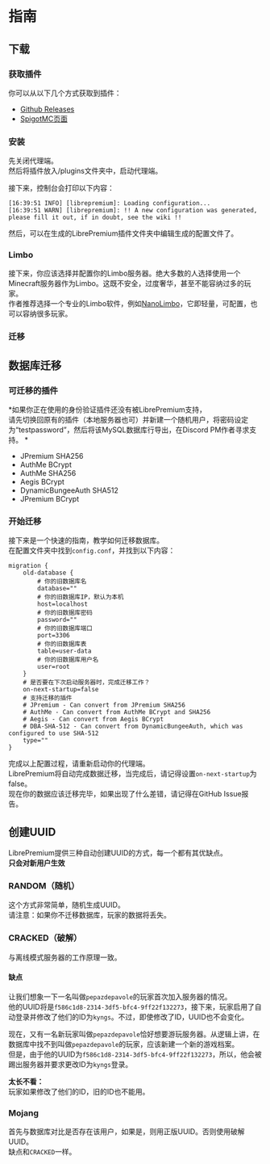 # 指南
## 下载
### 获取插件
你可以从以下几个方式获取到插件：  
- [Github Releases](https://github.com/kyngs/LibrePremium/releases)  
- [SpigotMC页面](https://www.spigotmc.org/resources/librepremium-bungee-velocity.101040/)  
### 安装
先关闭代理端。    
然后将插件放入/plugins文件夹中，启动代理端。
  
接下来，控制台会打印以下内容：  
```  
[16:39:51 INFO] [librepremium]: Loading configuration...
[16:39:51 WARN] [librepremium]: !! A new configuration was generated, please fill it out, if in doubt, see the wiki !!
```  
然后，可以在生成的LibrePremium插件文件夹中编辑生成的配置文件了。
  
### Limbo 
接下来，你应该选择并配置你的Limbo服务器。绝大多数的人选择使用一个Minecraft服务器作为Limbo。这既不安全，过度奢华，甚至不能容纳过多的玩家。    
作者推荐选择一个专业的Limbo软件，例如[NanoLimbo](https://www.spigotmc.org/resources/nanolimbo-1-8-1-18.86198/)，它即轻量，可配置，也可以容纳很多玩家。  

### 迁移


## 数据库迁移
### 可迁移的插件
*如果你正在使用的身份验证插件还没有被LibrePremium支持，  
请先切换回原有的插件（本地服务器也可）并新建一个随机用户，将密码设定为“testpassword”，然后将该MySQL数据库行导出，在Discord PM作者寻求支持。  *
- JPremium SHA256
- AuthMe BCrypt
- AuthMe SHA256
- Aegis BCrypt
- DynamicBungeeAuth SHA512
- JPremium BCrypt

### 开始迁移
接下来是一个快速的指南，教学如何迁移数据库。  
在配置文件夹中找到`config.conf`，并找到以下内容：  
```
migration {
    old-database {
        # 你的旧数据库名
        database=""
        # 你的旧数据库IP，默认为本机
        host=localhost
        # 你的旧数据库密码
        password=""
        # 你的旧数据库端口
        port=3306
        # 你的旧数据库表
        table=user-data
        # 你的旧数据库用户名
        user=root
    }
    # 是否要在下次启动服务器时，完成迁移工作？
    on-next-startup=false
    # 支持迁移的插件
    # JPremium - Can convert from JPremium SHA256
    # AuthMe - Can convert from AuthMe BCrypt and SHA256
    # Aegis - Can convert from Aegis BCrypt
    # DBA-SHA-512 - Can convert from DynamicBungeeAuth, which was configured to use SHA-512
    type=""
}
```
完成以上配置过程，请重新启动你的代理端。  
LibrePremium将自动完成数据迁移，当完成后，请记得设置`on-next-startup`为false。  
现在你的数据应该迁移完毕，如果出现了什么差错，请记得在GitHub Issue报告。  

## 创建UUID
LibrePremium提供三种自动创建UUID的方式，每一个都有其优缺点。   
**只会对新用户生效**  

### RANDOM（随机）
这个方式非常简单，随机生成UUID。  
请注意：如果你不迁移数据库，玩家的数据将丢失。  

### CRACKED（破解）
与离线模式服务器的工作原理一致。

#### 缺点
让我们想象一下一名叫做`pepazdepavole`的玩家首次加入服务器的情况。  
他的UUID将是`f586c1d8-2314-3df5-bfc4-9ff22f132273`，接下来，玩家启用了自动登录并修改了他们的ID为`kyngs`。不过，即使修改了ID，UUID也不会变化。  
  
现在，又有一名新玩家叫做`pepazdepavole`恰好想要游玩服务器。从逻辑上讲，在数据库中找不到叫做`pepazdepavole`的玩家，应该新建一个新的游戏档案。  
但是，由于他的UUID为`f586c1d8-2314-3df5-bfc4-9ff22f132273`，所以，他会被踢出服务器并要求更改ID为`kyngs`登录。  

**太长不看：**  
玩家如果修改了他们的ID，旧的ID也不能用。  

### Mojang
首先与数据库对比是否存在该用户，如果是，则用正版UUID。否则使用破解UUID。  
缺点和`CRACKED`一样。  





